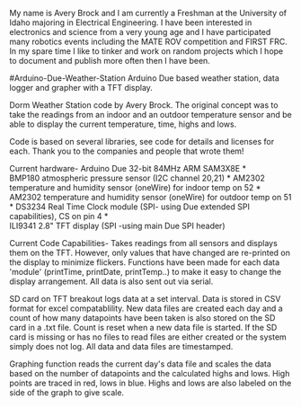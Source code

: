 My name is Avery Brock and I am currently a Freshman at the University of Idaho majoring in Electrical Engineering. I have been interested in electronics and science from a very young age and I have participated many robotics events including the MATE ROV competition and FIRST FRC. In my spare time I like to tinker and work on random projects which I hope to document and publish more often then I have been. 

#Arduino-Due-Weather-Station
Arduino Due based weather station, data logger and grapher with a TFT display. 

Dorm Weather Station code by Avery Brock. The original concept was to take the readings from an indoor and an outdoor
   temperature sensor and be able to display the current temperature, time, highs and lows.

   Code is based on several libraries, see code for details and licenses for
   each. Thank you to the companies and people that wrote them!


   Current hardware-
    Arduino Due 32-bit 84MHz ARM SAM3X8E
 *  
    BMP180 atmospheric pressure sensor (I2C channel 20,21)
 *
    AM2302 temperature and humidity sensor (oneWire) for indoor temp on 52
 *
    AM2302 temperature and humidity sensor (oneWire) for outdoor temp on 51
 *
    DS3234 Real Time Clock module (SPI- using Due extended SPI capabilities), CS on pin 4
 *  
    ILI9341 2.8" TFT display (SPI -using main Due SPI header)

  Current Code Capabilities-
  Takes readings from all sensors and displays them on the TFT. However, only values that have changed are
  re-printed on the display to minimize flickers. Functions have been made for each data 'module' (printTime,
  printDate, printTemp..) to make it easy to change the display arrangement. All data is also sent out via serial.

  SD card on TFT breakout logs data at a set interval. Data is stored in CSV format for excel compatablility.
  New data files are created each day and a count of how many datapoints have been taken is also stored on the
  SD card in a .txt file. Count is reset when a new data file is started. If the SD card is missing or has no files to read
  files are either created or the system simply does not log. All data and data files are timestamped.

  Graphing function reads the current day's data file and scales the data based on the number of datapoints and
  the calculated highs and lows. High points are traced in red, lows in blue. Highs and lows are also labeled on
  the side of the graph to give scale.

